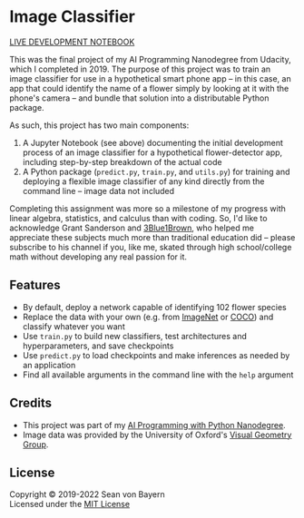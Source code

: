 # Image Classifier

[LIVE DEVELOPMENT NOTEBOOK](https://seanvonb.github.io/image-classifier/)

This was the final project of my AI Programming Nanodegree from Udacity, which I completed in 2019. The purpose of this project was to train an image classifier for use in a hypothetical smart phone app – in this case, an app that could identify the name of a flower simply by looking at it with the phone's camera – and bundle that solution into a distributable Python package.

As such, this project has two main components:
1.	A Jupyter Notebook (see above) documenting the initial development process of an image classifier for a hypothetical flower-detector app, including step-by-step breakdown of the actual code
2.	A Python package (`predict.py`, `train.py`, and `utils.py`) for training and deploying a flexible image classifier of any kind directly from the command line – image data not included

Completing this assignment was more so a milestone of my progress with linear algebra, statistics, and calculus than with coding. So, I'd like to acknowledge Grant Sanderson and [3Blue1Brown](https://www.3blue1brown.com/), who helped me appreciate these subjects much more than traditional education did – please subscribe to his channel if you, like me, skated through high school/college math without developing any real passion for it.

## Features

-   By default, deploy a network capable of identifying 102 flower species
-	Replace the data with your own (e.g. from [ImageNet](https://image-net.org/) or [COCO](https://cocodataset.org/#home)) and classify whatever you want
-	Use `train.py` to build new classifiers, test architectures and hyperparameters, and save checkpoints
-	Use `predict.py` to load checkpoints and make inferences as needed by an application
-	Find all available arguments in the command line with the `help` argument

## Credits

-   This project was part of my [AI Programming with Python Nanodegree](https://www.udacity.com/course/ai-programming-python-nanodegree--nd089).
-   Image data was provided by the University of Oxford's [Visual Geometry Group](https://www.robots.ox.ac.uk/~vgg/).

## License

Copyright © 2019-2022 Sean von Bayern  
Licensed under the [MIT License](LICENSE.md)
